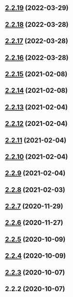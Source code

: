 ## [2.2.19](https://github.com/vitaliyshvarz/jest-coverage-guard/compare/2.2.18...2.2.19) (2022-03-29)



## [2.2.18](https://github.com/vitaliyshvarz/jest-coverage-guard/compare/2.2.17...2.2.18) (2022-03-28)



## [2.2.17](https://github.com/vitaliyshvarz/jest-coverage-guard/compare/2.2.16...2.2.17) (2022-03-28)



## [2.2.16](https://github.com/vitaliyshvarz/jest-coverage-guard/compare/2.2.15...2.2.16) (2022-03-28)



## [2.2.15](https://github.com/vitaliyshvarz/jest-coverage-guard/compare/2.2.14...2.2.15) (2021-02-08)



## [2.2.14](https://github.com/vitaliyshvarz/jest-coverage-guard/compare/2.2.13...2.2.14) (2021-02-08)



## [2.2.13](https://github.com/vitaliyshvarz/jest-coverage-guard/compare/2.2.12...2.2.13) (2021-02-04)



## [2.2.12](https://github.com/vitaliyshvarz/jest-coverage-guard/compare/2.2.11...2.2.12) (2021-02-04)



## [2.2.11](https://github.com/vitaliyshvarz/jest-coverage-guard/compare/2.2.10...2.2.11) (2021-02-04)



## [2.2.10](https://github.com/vitaliyshvarz/jest-coverage-guard/compare/2.2.9...2.2.10) (2021-02-04)



## [2.2.9](https://github.com/vitaliyshvarz/jest-coverage-guard/compare/2.2.8...2.2.9) (2021-02-04)



## [2.2.8](https://github.com/vitaliyshvarz/jest-coverage-guard/compare/2.2.7...2.2.8) (2021-02-03)



## [2.2.7](https://github.com/vitaliyshvarz/jest-coverage-guard/compare/2.2.6...2.2.7) (2020-11-29)



## [2.2.6](https://github.com/vitaliyshvarz/jest-coverage-guard/compare/2.2.5...2.2.6) (2020-11-27)



## [2.2.5](https://github.com/vitaliyshvarz/jest-coverage-guard/compare/2.2.4...2.2.5) (2020-10-09)



## [2.2.4](https://github.com/vitaliyshvarz/jest-coverage-guard/compare/2.2.3...2.2.4) (2020-10-09)



## [2.2.3](https://github.com/vitaliyshvarz/jest-coverage-guard/compare/2.2.2...2.2.3) (2020-10-07)



## 2.2.2 (2020-10-07)



